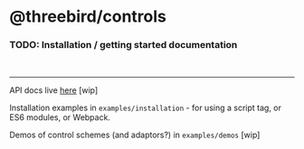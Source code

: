 # @threebird/controls


### TODO: Installation / getting started documentation
<br>

---

API docs live [here](docs/controls.md) [wip]

Installation examples in `examples/installation` - for using a script tag, or ES6 modules, or Webpack.

Demos of control schemes (and adaptors?) in `examples/demos` [wip]

